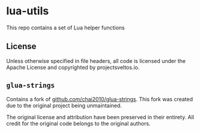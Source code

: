 # lua-utils
This repo contains a set of Lua helper functions

## License

Unless otherwise specified in file headers, all code is licensed under the Apache License
and copyrighted by projectsveltos.io.

## `glua-strings`

Contains a fork of [github.com/chai2010/glua-strings](https://github.com/chai2010/glua-strings).
This fork was created due to the original project being unmaintained.

The original license and attribution have been preserved in their entirety.
All credit for the original code belongs to the original authors.
